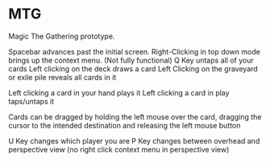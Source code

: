 # MTG
Magic The Gathering prototype.

Spacebar advances past the initial screen.
Right-Clicking in top down mode brings up the context menu. (Not fully functional)
Q Key untaps all of your cards
Left clicking on the deck draws a card
Left Clicking on the graveyard or exile pile reveals all cards in it

Left clicking a card in your hand plays it
Left clicking a card in play taps/untaps it

Cards can be dragged by holding the left mouse over the card, dragging the cursor to the intended destination and releasing the left mouse button

U Key changes which player you are
P Key changes between overhead and perspective view (no right click context menu in perspective view)
